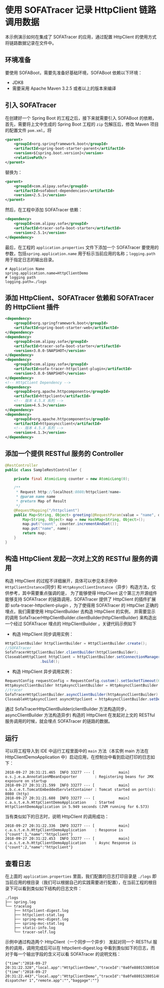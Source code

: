 # 使用 SOFATracer 记录 HttpClient 链路调用数据

本示例演示如何在集成了 SOFATracer 的应用，通过配置 HttpClient 的使用方式将链路数据记录在文件中。

## 环境准备

要使用 SOFABoot，需要先准备好基础环境，SOFABoot 依赖以下环境：

- JDK8
- 需要采用 Apache Maven 3.2.5 或者以上的版本来编译

## 引入 SOFATracer

在创建好一个 Spring Boot 的工程之后，接下来就需要引入 SOFABoot 的依赖，首先，需要将上文中生成的 Spring Boot 工程的 `zip` 包解压后，修改 Maven 项目的配置文件 `pom.xml`，将

```xml
<parent>
    <groupId>org.springframework.boot</groupId>
    <artifactId>spring-boot-starter-parent</artifactId>
    <version>${spring.boot.version}</version>
    <relativePath/>
</parent>
```

替换为：

```xml
<parent>
    <groupId>com.alipay.sofa</groupId>
    <artifactId>sofaboot-dependencies</artifactId>
    <version>2.5.1</version>
</parent>
```

然后，在工程中添加 SOFATracer 依赖：

```xml
<dependency>
    <groupId>com.alipay.sofa</groupId>
    <artifactId>tracer-sofa-boot-starter</artifactId>
    <version>2.5.1</version>
</dependency>
```

最后，在工程的 `application.properties` 文件下添加一个 SOFATracer 要使用的参数，包括`spring.application.name` 用于标示当前应用的名称；`logging.path` 用于指定日志的输出目录。

```
# Application Name
spring.application.name=HttpClientDemo
# logging path
logging.path=./logs
```

## 添加 HttpClient、SOFATracer 依赖和 SOFATracer 的 HttpClient 插件

```xml
<dependency>
    <groupId>org.springframework.boot</groupId>
    <artifactId>spring-boot-starter-web</artifactId>
</dependency>
<dependency>
    <groupId>com.alipay.sofa</groupId>
    <artifactId>tracer-sofa-boot-starter</artifactId>
    <version>3.0.0-SNAPSHOT</version>
</dependency>
<dependency>
    <groupId>com.alipay.sofa</groupId>
    <artifactId>sofa-tracer-httpclient-plugin</artifactId>
    <version>3.0.0-SNAPSHOT</version>
</dependency>
<!-- HttpClient Dependency -->
<dependency>
    <groupId>org.apache.httpcomponents</groupId>
    <artifactId>httpclient</artifactId>
    <!-- 版本 4.5.X 系列 -->
    <version>4.5.3</version>
</dependency>
<dependency>
    <groupId>org.apache.httpcomponents</groupId>
    <artifactId>httpasyncclient</artifactId>
    <!-- 版本 4.5.X 系列 -->
    <version>4.1.3</version>
</dependency>
```


## 添加一个提供 RESTful 服务的 Controller

```java
@RestController
public class SampleRestController {

    private final AtomicLong counter = new AtomicLong(0);

    /**
     * Request http://localhost:8080/httpclient?name=
     * @param name name
     * @return Map of Result
     */
    @RequestMapping("/httpclient")
    public Map<String, Object> greeting(@RequestParam(value = "name", defaultValue = "httpclient") String name) {
        Map<String, Object> map = new HashMap<String, Object>();
        map.put("count", counter.incrementAndGet());
        map.put("name", name);
        return map;
    }
}
```


## 构造 HttpClient 发起一次对上文的 RESTful 服务的调用

构造 HttpClient 的过程不详细展开，具体可以参见本示例中 `HttpClientInstance`(同步) 和 `HttpAsyncClientInstance`（异步）构造方法，仅供参考，其中需要重点强调的是，
为了能够使得 HttpClient 这个第三方开源组件能够支持  SOFATracer 的链路调用，SOFATracer 提供了 HttpClient 的插件扩展即 sofa-tracer-httpclient-plugin ，为了使得用 SOFATracer 的 HttpCliet 正确的埋点，我们需要使用 HttpClientBuilder 去构造 HttpClient 的实例，
并需要显示的调用 SofaTracerHttpClientBuilder.clientBuilder(httpClientBuilder) 来构造出一个经过 SOFATracer 埋点的 HttpClientBuilder ，关键代码示例如下

* 构造 HttpClient 同步调用实例：

```java
HttpClientBuilder httpClientBuilder = HttpClientBuilder.create();
//SOFATracer
SofaTracerHttpClientBuilder.clientBuilder(httpClientBuilder);
CloseableHttpClient httpClient = httpClientBuilder.setConnectionManager(connManager).disableAutomaticRetries()
                .build();
```

* 构造 HttpClient 异步调用实例：

```java
RequestConfig requestConfig = RequestConfig.custom().setSocketTimeout(6000).setConnectTimeout(6000).setConnectionRequestTimeout(6000).build();
HttpAsyncClientBuilder httpAsyncClientBuilder = HttpAsyncClientBuilder.create();
//tracer
SofaTracerHttpClientBuilder.asyncClientBuilder(httpAsyncClientBuilder);
CloseableHttpAsyncClient asyncHttpclient = httpAsyncClientBuilder.setDefaultRequestConfig(requestConfig).build();
```

通过 SofaTracerHttpClientBuilder(clientBuilder 方法构造同步，asyncClientBuilder 方法构造异步) 构造的 HttpClient 在发起对上文的 RESTful 服务调用的时候，就会埋点 SOFATracer 的链路的数据。

## 运行

可以将工程导入到 IDE 中运行工程里面中的 `main` 方法（本实例 main 方法在 HttpClientDemoApplication 中）启动应用，在控制台中看到启动打印的日志如下：

```
2018-09-27 20:31:21.465  INFO 33277 --- [           main] o.s.j.e.a.AnnotationMBeanExporter        : Registering beans for JMX exposure on startup
2018-09-27 20:31:21.599  INFO 33277 --- [           main] s.b.c.e.t.TomcatEmbeddedServletContainer : Tomcat started on port(s): 8080 (http)
2018-09-27 20:31:21.608  INFO 33277 --- [           main] c.a.s.t.e.h.HttpClientDemoApplication    : Started HttpClientDemoApplication in 5.949 seconds (JVM running for 6.573)
```

当有类似如下的日志时，说明 HttpClient 的调用成功：

```
2018-09-27 20:31:22.336  INFO 33277 --- [           main] c.a.s.t.e.h.HttpClientDemoApplication    : Response is {"count":1,"name":"httpclient"}
2018-09-27 20:31:22.453  INFO 33277 --- [           main] c.a.s.t.e.h.HttpClientDemoApplication    : Async Response is {"count":2,"name":"httpclient"}
```


## 查看日志

在上面的 `application.properties` 里面，我们配置的日志打印目录是 `./logs` 即当前应用的根目录（我们可以根据自己的实践需要进行配置），在当前工程的根目录下可以看到类似如下结构的日志文件：

```
./logs
├── spring.log
└── tracelog
    ├── httpclient-digest.log
    ├── httpclient-stat.log
    ├── spring-mvc-digest.log
    ├── spring-mvc-stat.log
    ├── static-info.log
    └── tracer-self.log

```

示例中通过构造两个 HttpClient（一个同步一个异步） 发起对同一个 RESTful 服务的调用，调用完成后可以在 httpclient-digest.log 中看到类似如下的日志，而对于每一个输出字段的含义可以看 SOFATracer 的说明文档：

```
{"time":"2018-09-27 20:31:22.328","local.app":"HttpClientDemo","traceId":"0a0fe8801538051482054100133277","spanId":"0","request.url":"http://localhost:8080/httpclient","method":"GET","result.code":"200","req.size.bytes":0,"resp.size.bytes":-1,"time.cost.milliseconds":274,"current.thread.name":"main","remote.app":"","baggage":""}
{"time":"2018-09-27 20:31:22.443","local.app":"HttpClientDemo","traceId":"0a0fe8801538051482410100233277","spanId":"0","request.url":"http://localhost:8080/httpclient","method":"GET","result.code":"200","req.size.bytes":0,"resp.size.bytes":-1,"time.cost.milliseconds":33,"current.thread.name":"I/O dispatcher 1","remote.app":"","baggage":""}
```
